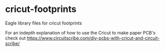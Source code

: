 # cricut-footprints
Eagle library files for cricut footprints

For an indepth explanation of how to use the Cricut to make paper PCB's check out https://www.circuitscribe.com/diy-pcbs-with-cricut-and-circuit-scribe/
